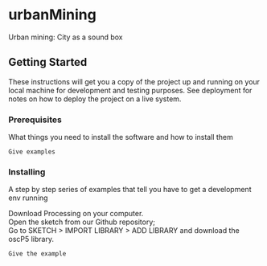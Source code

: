# urbanMining
Urban mining: City as a sound box

## Getting Started

These instructions will get you a copy of the project up and running on your local machine for development and testing purposes. See deployment for notes on how to deploy the project on a live system.

### Prerequisites

What things you need to install the software and how to install them

```
Give examples
```
### Installing

A step by step series of examples that tell you have to get a development env running

Download Processing on your computer.<br>
Open the sketch from our Github repository;<br>
Go to SKETCH > IMPORT LIBRARY > ADD LIBRARY and download the oscP5 library.

```
Give the example
```
